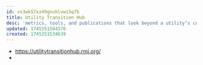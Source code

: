 ```yaml
---
id: vs3wk57xz49gnuhlvwi5q7b
title: Utility Transition Hub
desc: 'metrics, tools, and publications that look beyond a utility’s current emissions to surface the underlying factors—investments, operations, regulations, policies, and customer and community impacts'
updated: 1745251584376
created: 1745251534639
---
```


- https://utilitytransitionhub.rmi.org/
- 